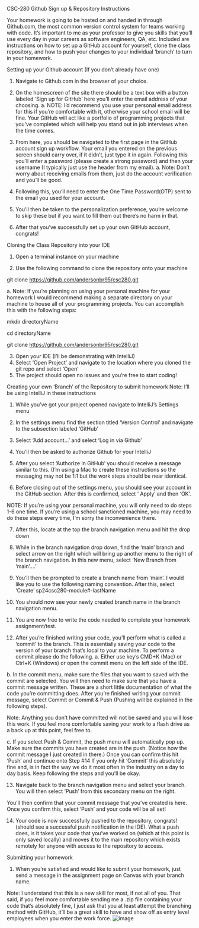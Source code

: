 CSC-280 Github Sign up & Repository Instructions

Your homework is going to be hosted on and handed in through Github.com, the most common version control system for teams working with code. It’s important to me as your professor to give you skills that you’ll use every day in your careers as software engineers, QA, etc. Included are instructions on how to set up a GitHub account for yourself, clone the class repository, and how to push your changes to your individual ‘branch’ to turn in your homework. 


Setting up your Github account (If you don’t already have one)

1.	Navigate to Github.com in the browser of your choice.
2.	On the homescreen of the site there should be a text box with a button labeled ‘Sign up for GitHub’ here you’ll enter the email address of your choosing. 
a.	NOTE: I’d recommend you use your personal email address for this if you’re comfortable with it, otherwise your school email will be fine. Your GitHub will act like a portfolio of programming projects that you’ve completed which will help you stand out in job interviews when the time comes.

 

3.	From here, you should be navigated to the first page in the GitHub account sign up workflow. Your email you entered on the previous screen should carry over, if it didn’t, just type it in again. Following this you’ll enter a password (please create a strong password) and then your username (I typically just use the header from my email).
a.	Note: Don’t worry about receiving emails from them, just do the account verification and you’ll be good.


 

4.	Following this, you’ll need to enter the One Time Password(OTP) sent to the email you used for your account. 

 

5.	You’ll then be taken to the personalization preference, you’re welcome to skip these but if you want to fill them out there’s no harm in that. 
 

6.	After that you’ve successfully set up your own GitHub account, congrats!


Cloning the Class Repository into your IDE

1.	Open a terminal instance on your machine 

2.	Use the following command to clone the repository onto your machine

git clone https://github.com/andersonbr95/csc280.git 

a.	Note: If you’re planning on using your personal machine for your homework I would recommend making a separate directory on your machine to house all of your programming projects. You can accomplish this with the following steps:

mkdir directoryName

cd directoryName

git clone https://github.com/andersonbr95/csc280.git


 
3.	Open your IDE (I’ll be demonstrating with IntelliJ)
4.	Select ‘Open Project’ and navigate to the location where you cloned the git repo and select ‘Open’
5.	The project should open no issues and you’re free to start coding!


Creating your own ‘Branch’ of the Repository to submit homework
Note: I’ll be using IntelliJ in these instructions

1.	While you’ve got your project opened navigate to IntelliJ’s Settings menu


2.	In the settings menu find the section titled ‘Version Control’ and navigate to the subsection labeled ‘GitHub’  

3.	Select ‘Add account…’ and select ‘Log in via Github’ 

4.	You’ll then be asked to authorize Github for your IntelliJ 
5.	After you select ‘Authorize in GitHub’ you should receive a message similar to this. (I’m using a Mac to create these instructions so the messaging may not be 1:1 but the work steps should be near identical. 

 
6.	Before closing out of the settings menu, you should see your account in the GitHub section. After this is confirmed, select ‘ Apply’ and then ‘OK’. 


NOTE: If you’re using your personal machine, you will only need to do steps 1-6 one time. If you’re using a school sanctioned machine, you may need to do these steps every time, I’m sorry the inconvenience there. 

7.	After this, locate at the top the branch navigation menu and hit the drop down  
8.	While in the branch navigation drop down, find the ‘main’ branch and select arrow on the right which will bring up another menu to the right of the branch navigation. In this new menu, select ‘New Branch from ‘main’….’
 

9.	You’ll then be prompted to create a branch name from ‘main’. I would like you to use the following naming convention. After this, select ‘Create’
sp24csc280-module#-lastName

 


10.	You should now see your newly created branch name in the branch navigation menu.

 

11.	You are now free to write the code needed to complete your homework assignment/test. 
12.	After you’re finished writing your code, you’ll perform what is called a ‘commit’ to the branch. This is essentially saving your code to the version of your branch that’s local to your machine. To perform a commit please do the following.
a.	Either use key’s CMD+K (Mac) or Ctrl+K (Windows) or open the commit menu on the left side of the IDE. 
 
b.	In the commit menu, make sure the files that you want to saved with the commit are selected. You will then need to make sure that you have a commit message written. These are a short little documentation of what the code you’re committing does. After you’re finished writing your commit message, select Commit or Commit & Push (Pushing will be explained in the following steps).

  

Note: Anything you don’t have committed will not be saved and you will lose this work. If you feel more comfortable saving your work to a flash drive as a back up at this point, feel free to. 

c.	If you select Push & Commit, the push menu will automatically pop up. Make sure the commits you have created are in the push. (Notice how the commit message I just created in there.) Once you can confirm this hit ‘Push’ and continue onto Step #14 
If you only hit ‘Commit’ this absolutely fine and, is in fact the way we do it most often in the industry on a day to day basis. Keep following the steps and you’ll be okay.

13.	Navigate back to the branch navigation menu and select your branch. You will then select ‘Push’ from this secondary menu on the right. 
 

You’ll then confirm that your commit message that you’ve created is here. Once you confirm this, select ‘Push’ and your code will be all set!

 

14.	Your code is now successfully pushed to the repository, congrats! (should see a successful push notification in the IDE). What a push does, is it takes your code that you’ve worked on (which at this point is only saved locally) and moves it to the main repository which exists remotely for anyone with access to the repository to access. 
 

Submitting your homework

1.	When you’re satisfied and would like to submit your homework, just send a message in the assignment page on Canvas with your branch name.

Note: I understand that this is a new skill for most, if not all of you. That said, if you feel more comfortable sending me a .zip file containing your code that’s absolutely fine, I just ask that you at least attempt the branching method with GitHub, it’ll be a great skill to have and show off as entry level employees when you enter the work force.
![image](https://github.com/andersonbr95/csc280/assets/77687415/8c81daed-aa74-4203-b1ed-0d0d9124bf63)
